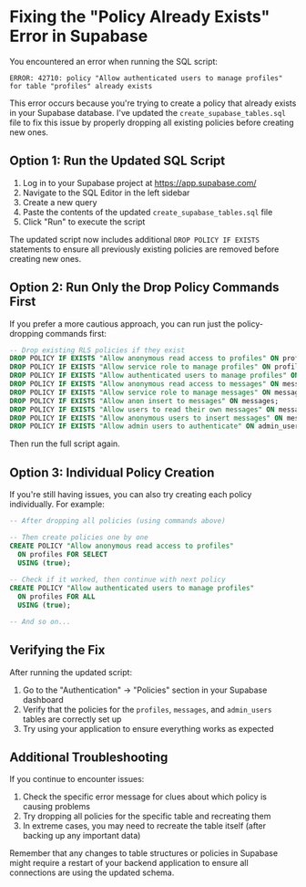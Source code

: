 # Fixing the "Policy Already Exists" Error in Supabase

You encountered an error when running the SQL script:
```
ERROR: 42710: policy "Allow authenticated users to manage profiles" for table "profiles" already exists
```

This error occurs because you're trying to create a policy that already exists in your Supabase database. I've updated the `create_supabase_tables.sql` file to fix this issue by properly dropping all existing policies before creating new ones.

## Option 1: Run the Updated SQL Script

1. Log in to your Supabase project at https://app.supabase.com/
2. Navigate to the SQL Editor in the left sidebar
3. Create a new query
4. Paste the contents of the updated `create_supabase_tables.sql` file
5. Click "Run" to execute the script

The updated script now includes additional `DROP POLICY IF EXISTS` statements to ensure all previously existing policies are removed before creating new ones.

## Option 2: Run Only the Drop Policy Commands First

If you prefer a more cautious approach, you can run just the policy-dropping commands first:

```sql
-- Drop existing RLS policies if they exist
DROP POLICY IF EXISTS "Allow anonymous read access to profiles" ON profiles;
DROP POLICY IF EXISTS "Allow service role to manage profiles" ON profiles;
DROP POLICY IF EXISTS "Allow authenticated users to manage profiles" ON profiles;
DROP POLICY IF EXISTS "Allow anonymous read access to messages" ON messages;
DROP POLICY IF EXISTS "Allow service role to manage messages" ON messages;
DROP POLICY IF EXISTS "Allow anon insert to messages" ON messages;
DROP POLICY IF EXISTS "Allow users to read their own messages" ON messages;
DROP POLICY IF EXISTS "Allow anonymous users to insert messages" ON messages;
DROP POLICY IF EXISTS "Allow admin users to authenticate" ON admin_users;
```

Then run the full script again.

## Option 3: Individual Policy Creation

If you're still having issues, you can also try creating each policy individually. For example:

```sql
-- After dropping all policies (using commands above)

-- Then create policies one by one
CREATE POLICY "Allow anonymous read access to profiles" 
  ON profiles FOR SELECT 
  USING (true);
  
-- Check if it worked, then continue with next policy
CREATE POLICY "Allow authenticated users to manage profiles" 
  ON profiles FOR ALL 
  USING (true);

-- And so on...
```

## Verifying the Fix

After running the updated script:

1. Go to the "Authentication" → "Policies" section in your Supabase dashboard
2. Verify that the policies for the `profiles`, `messages`, and `admin_users` tables are correctly set up
3. Try using your application to ensure everything works as expected

## Additional Troubleshooting

If you continue to encounter issues:

1. Check the specific error message for clues about which policy is causing problems
2. Try dropping all policies for the specific table and recreating them
3. In extreme cases, you may need to recreate the table itself (after backing up any important data)

Remember that any changes to table structures or policies in Supabase might require a restart of your backend application to ensure all connections are using the updated schema. 